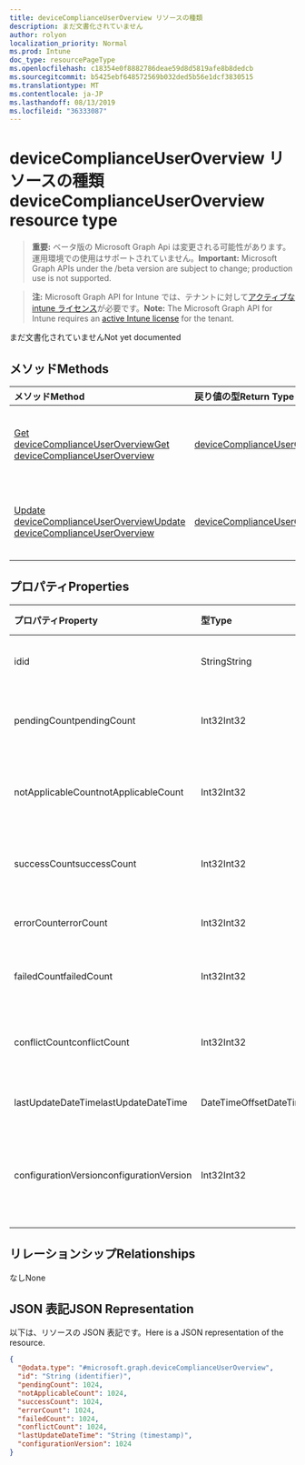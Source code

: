 ```yaml
---
title: deviceComplianceUserOverview リソースの種類
description: まだ文書化されていません
author: rolyon
localization_priority: Normal
ms.prod: Intune
doc_type: resourcePageType
ms.openlocfilehash: c18354e0f8882786deae59d8d5819afe8b8dedcb
ms.sourcegitcommit: b5425ebf648572569b032ded5b56e1dcf3830515
ms.translationtype: MT
ms.contentlocale: ja-JP
ms.lasthandoff: 08/13/2019
ms.locfileid: "36333087"
---
```

# <a name="devicecomplianceuseroverview-resource-type"></a><span data-ttu-id="21a11-103">deviceComplianceUserOverview リソースの種類</span><span class="sxs-lookup"><span data-stu-id="21a11-103">deviceComplianceUserOverview resource type</span></span>

> <span data-ttu-id="21a11-104">**重要:** ベータ版の Microsoft Graph Api は変更される可能性があります。運用環境での使用はサポートされていません。</span><span class="sxs-lookup"><span data-stu-id="21a11-104">**Important:** Microsoft Graph APIs under the /beta version are subject to change; production use is not supported.</span></span>

> <span data-ttu-id="21a11-105">**注:** Microsoft Graph API for Intune では、テナントに対して[アクティブな intune ライセンス](https://go.microsoft.com/fwlink/?linkid=839381)が必要です。</span><span class="sxs-lookup"><span data-stu-id="21a11-105">**Note:** The Microsoft Graph API for Intune requires an [active Intune license](https://go.microsoft.com/fwlink/?linkid=839381) for the tenant.</span></span>

<span data-ttu-id="21a11-106">まだ文書化されていません</span><span class="sxs-lookup"><span data-stu-id="21a11-106">Not yet documented</span></span>

## <a name="methods"></a><span data-ttu-id="21a11-107">メソッド</span><span class="sxs-lookup"><span data-stu-id="21a11-107">Methods</span></span>
|<span data-ttu-id="21a11-108">メソッド</span><span class="sxs-lookup"><span data-stu-id="21a11-108">Method</span></span>|<span data-ttu-id="21a11-109">戻り値の型</span><span class="sxs-lookup"><span data-stu-id="21a11-109">Return Type</span></span>|<span data-ttu-id="21a11-110">説明</span><span class="sxs-lookup"><span data-stu-id="21a11-110">Description</span></span>|
|:---|:---|:---|
|[<span data-ttu-id="21a11-111">Get deviceComplianceUserOverview</span><span class="sxs-lookup"><span data-stu-id="21a11-111">Get deviceComplianceUserOverview</span></span>](../api/intune-deviceconfig-devicecomplianceuseroverview-get.md)|[<span data-ttu-id="21a11-112">deviceComplianceUserOverview</span><span class="sxs-lookup"><span data-stu-id="21a11-112">deviceComplianceUserOverview</span></span>](../resources/intune-deviceconfig-devicecomplianceuseroverview.md)|<span data-ttu-id="21a11-113">[deviceCategory](../resources/intune-deviceconfig-devicecomplianceuseroverview.md) オブジェクトのプロパティとリレーションシップを読み取ります。</span><span class="sxs-lookup"><span data-stu-id="21a11-113">Read properties and relationships of the [deviceComplianceUserOverview](../resources/intune-deviceconfig-devicecomplianceuseroverview.md) object.</span></span>|
|[<span data-ttu-id="21a11-114">Update deviceComplianceUserOverview</span><span class="sxs-lookup"><span data-stu-id="21a11-114">Update deviceComplianceUserOverview</span></span>](../api/intune-deviceconfig-devicecomplianceuseroverview-update.md)|[<span data-ttu-id="21a11-115">deviceComplianceUserOverview</span><span class="sxs-lookup"><span data-stu-id="21a11-115">deviceComplianceUserOverview</span></span>](../resources/intune-deviceconfig-devicecomplianceuseroverview.md)|<span data-ttu-id="21a11-116">[deviceComplianceUserOverview](../resources/intune-deviceconfig-devicecomplianceuseroverview.md) オブジェクトのプロパティを更新します。</span><span class="sxs-lookup"><span data-stu-id="21a11-116">Update the properties of a [deviceComplianceUserOverview](../resources/intune-deviceconfig-devicecomplianceuseroverview.md) object.</span></span>|

## <a name="properties"></a><span data-ttu-id="21a11-117">プロパティ</span><span class="sxs-lookup"><span data-stu-id="21a11-117">Properties</span></span>
|<span data-ttu-id="21a11-118">プロパティ</span><span class="sxs-lookup"><span data-stu-id="21a11-118">Property</span></span>|<span data-ttu-id="21a11-119">型</span><span class="sxs-lookup"><span data-stu-id="21a11-119">Type</span></span>|<span data-ttu-id="21a11-120">説明</span><span class="sxs-lookup"><span data-stu-id="21a11-120">Description</span></span>|
|:---|:---|:---|
|<span data-ttu-id="21a11-121">id</span><span class="sxs-lookup"><span data-stu-id="21a11-121">id</span></span>|<span data-ttu-id="21a11-122">String</span><span class="sxs-lookup"><span data-stu-id="21a11-122">String</span></span>|<span data-ttu-id="21a11-123">エンティティのキー。</span><span class="sxs-lookup"><span data-stu-id="21a11-123">Key of the entity.</span></span>|
|<span data-ttu-id="21a11-124">pendingCount</span><span class="sxs-lookup"><span data-stu-id="21a11-124">pendingCount</span></span>|<span data-ttu-id="21a11-125">Int32</span><span class="sxs-lookup"><span data-stu-id="21a11-125">Int32</span></span>|<span data-ttu-id="21a11-126">保留中のユーザーの数</span><span class="sxs-lookup"><span data-stu-id="21a11-126">Number of pending Users</span></span>|
|<span data-ttu-id="21a11-127">notApplicableCount</span><span class="sxs-lookup"><span data-stu-id="21a11-127">notApplicableCount</span></span>|<span data-ttu-id="21a11-128">Int32</span><span class="sxs-lookup"><span data-stu-id="21a11-128">Int32</span></span>|<span data-ttu-id="21a11-129">該当しないユーザーの数</span><span class="sxs-lookup"><span data-stu-id="21a11-129">Number of not applicable users</span></span>|
|<span data-ttu-id="21a11-130">successCount</span><span class="sxs-lookup"><span data-stu-id="21a11-130">successCount</span></span>|<span data-ttu-id="21a11-131">Int32</span><span class="sxs-lookup"><span data-stu-id="21a11-131">Int32</span></span>|<span data-ttu-id="21a11-132">成功したユーザーの数</span><span class="sxs-lookup"><span data-stu-id="21a11-132">Number of succeeded Users</span></span>|
|<span data-ttu-id="21a11-133">errorCount</span><span class="sxs-lookup"><span data-stu-id="21a11-133">errorCount</span></span>|<span data-ttu-id="21a11-134">Int32</span><span class="sxs-lookup"><span data-stu-id="21a11-134">Int32</span></span>|<span data-ttu-id="21a11-135">エラー ユーザーの数</span><span class="sxs-lookup"><span data-stu-id="21a11-135">Number of error Users</span></span>|
|<span data-ttu-id="21a11-136">failedCount</span><span class="sxs-lookup"><span data-stu-id="21a11-136">failedCount</span></span>|<span data-ttu-id="21a11-137">Int32</span><span class="sxs-lookup"><span data-stu-id="21a11-137">Int32</span></span>|<span data-ttu-id="21a11-138">失敗したユーザーの数</span><span class="sxs-lookup"><span data-stu-id="21a11-138">Number of failed Users</span></span>|
|<span data-ttu-id="21a11-139">conflictCount</span><span class="sxs-lookup"><span data-stu-id="21a11-139">conflictCount</span></span>|<span data-ttu-id="21a11-140">Int32</span><span class="sxs-lookup"><span data-stu-id="21a11-140">Int32</span></span>|<span data-ttu-id="21a11-141">競合しているユーザーの数</span><span class="sxs-lookup"><span data-stu-id="21a11-141">Number of users in conflict</span></span>|
|<span data-ttu-id="21a11-142">lastUpdateDateTime</span><span class="sxs-lookup"><span data-stu-id="21a11-142">lastUpdateDateTime</span></span>|<span data-ttu-id="21a11-143">DateTimeOffset</span><span class="sxs-lookup"><span data-stu-id="21a11-143">DateTimeOffset</span></span>|<span data-ttu-id="21a11-144">最終更新時刻</span><span class="sxs-lookup"><span data-stu-id="21a11-144">Last update time</span></span>|
|<span data-ttu-id="21a11-145">configurationVersion</span><span class="sxs-lookup"><span data-stu-id="21a11-145">configurationVersion</span></span>|<span data-ttu-id="21a11-146">Int32</span><span class="sxs-lookup"><span data-stu-id="21a11-146">Int32</span></span>|<span data-ttu-id="21a11-147">対象の概要に関するポリシーのバージョン</span><span class="sxs-lookup"><span data-stu-id="21a11-147">Version of the policy for that overview</span></span>|

## <a name="relationships"></a><span data-ttu-id="21a11-148">リレーションシップ</span><span class="sxs-lookup"><span data-stu-id="21a11-148">Relationships</span></span>
<span data-ttu-id="21a11-149">なし</span><span class="sxs-lookup"><span data-stu-id="21a11-149">None</span></span>

## <a name="json-representation"></a><span data-ttu-id="21a11-150">JSON 表記</span><span class="sxs-lookup"><span data-stu-id="21a11-150">JSON Representation</span></span>
<span data-ttu-id="21a11-151">以下は、リソースの JSON 表記です。</span><span class="sxs-lookup"><span data-stu-id="21a11-151">Here is a JSON representation of the resource.</span></span>
<!-- {
  "blockType": "resource",
  "keyProperty": "id",
  "@odata.type": "microsoft.graph.deviceComplianceUserOverview"
}
-->
``` json
{
  "@odata.type": "#microsoft.graph.deviceComplianceUserOverview",
  "id": "String (identifier)",
  "pendingCount": 1024,
  "notApplicableCount": 1024,
  "successCount": 1024,
  "errorCount": 1024,
  "failedCount": 1024,
  "conflictCount": 1024,
  "lastUpdateDateTime": "String (timestamp)",
  "configurationVersion": 1024
}
```



